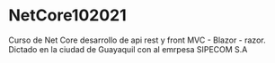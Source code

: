 # NetCore102021
Curso de Net Core desarrollo de api rest y front MVC - Blazor - razor. Dictado en la ciudad de Guayaquil con al emrpesa SIPECOM S.A
